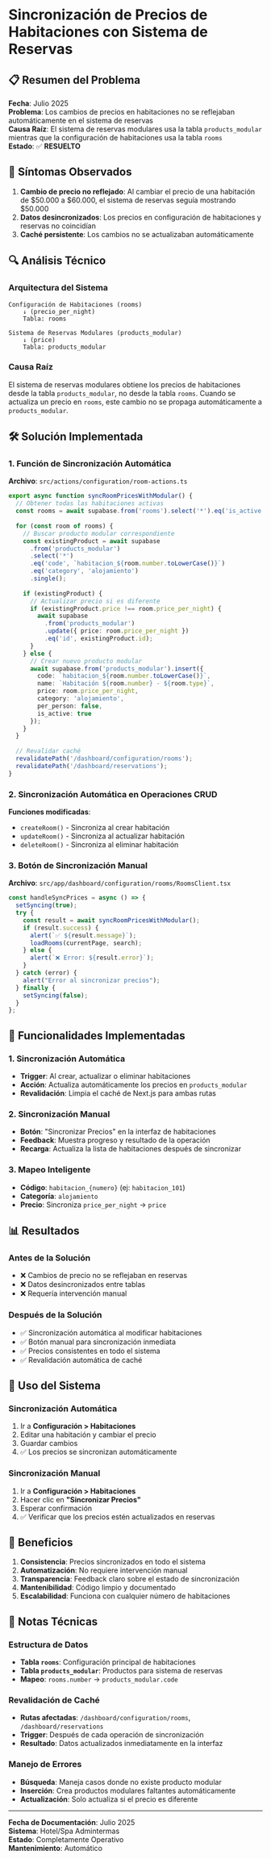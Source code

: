 # Sincronización de Precios de Habitaciones con Sistema de Reservas

## 📋 Resumen del Problema

**Fecha**: Julio 2025  
**Problema**: Los cambios de precios en habitaciones no se reflejaban automáticamente en el sistema de reservas  
**Causa Raíz**: El sistema de reservas modulares usa la tabla `products_modular` mientras que la configuración de habitaciones usa la tabla `rooms`  
**Estado**: ✅ **RESUELTO**

## 🚨 Síntomas Observados

1. **Cambio de precio no reflejado**: Al cambiar el precio de una habitación de $50.000 a $60.000, el sistema de reservas seguía mostrando $50.000
2. **Datos desincronizados**: Los precios en configuración de habitaciones y reservas no coincidían
3. **Caché persistente**: Los cambios no se actualizaban automáticamente

## 🔍 Análisis Técnico

### Arquitectura del Sistema

```
Configuración de Habitaciones (rooms)
    ↓ (precio_per_night)
    Tabla: rooms
    
Sistema de Reservas Modulares (products_modular)
    ↓ (price)
    Tabla: products_modular
```

### Causa Raíz
El sistema de reservas modulares obtiene los precios de habitaciones desde la tabla `products_modular`, no desde la tabla `rooms`. Cuando se actualiza un precio en `rooms`, este cambio no se propaga automáticamente a `products_modular`.

## 🛠️ Solución Implementada

### 1. Función de Sincronización Automática

**Archivo**: `src/actions/configuration/room-actions.ts`

```typescript
export async function syncRoomPricesWithModular() {
  // Obtener todas las habitaciones activas
  const rooms = await supabase.from('rooms').select('*').eq('is_active', true);
  
  for (const room of rooms) {
    // Buscar producto modular correspondiente
    const existingProduct = await supabase
      .from('products_modular')
      .select('*')
      .eq('code', `habitacion_${room.number.toLowerCase()}`)
      .eq('category', 'alojamiento')
      .single();
    
    if (existingProduct) {
      // Actualizar precio si es diferente
      if (existingProduct.price !== room.price_per_night) {
        await supabase
          .from('products_modular')
          .update({ price: room.price_per_night })
          .eq('id', existingProduct.id);
      }
    } else {
      // Crear nuevo producto modular
      await supabase.from('products_modular').insert({
        code: `habitacion_${room.number.toLowerCase()}`,
        name: `Habitación ${room.number} - ${room.type}`,
        price: room.price_per_night,
        category: 'alojamiento',
        per_person: false,
        is_active: true
      });
    }
  }
  
  // Revalidar caché
  revalidatePath('/dashboard/configuration/rooms');
  revalidatePath('/dashboard/reservations');
}
```

### 2. Sincronización Automática en Operaciones CRUD

**Funciones modificadas**:
- `createRoom()` - Sincroniza al crear habitación
- `updateRoom()` - Sincroniza al actualizar habitación
- `deleteRoom()` - Sincroniza al eliminar habitación

### 3. Botón de Sincronización Manual

**Archivo**: `src/app/dashboard/configuration/rooms/RoomsClient.tsx`

```typescript
const handleSyncPrices = async () => {
  setSyncing(true);
  try {
    const result = await syncRoomPricesWithModular();
    if (result.success) {
      alert(`✅ ${result.message}`);
      loadRooms(currentPage, search);
    } else {
      alert(`❌ Error: ${result.error}`);
    }
  } catch (error) {
    alert("Error al sincronizar precios");
  } finally {
    setSyncing(false);
  }
};
```

## 🎯 Funcionalidades Implementadas

### 1. Sincronización Automática
- **Trigger**: Al crear, actualizar o eliminar habitaciones
- **Acción**: Actualiza automáticamente los precios en `products_modular`
- **Revalidación**: Limpia el caché de Next.js para ambas rutas

### 2. Sincronización Manual
- **Botón**: "Sincronizar Precios" en la interfaz de habitaciones
- **Feedback**: Muestra progreso y resultado de la operación
- **Recarga**: Actualiza la lista de habitaciones después de sincronizar

### 3. Mapeo Inteligente
- **Código**: `habitacion_{numero}` (ej: `habitacion_101`)
- **Categoría**: `alojamiento`
- **Precio**: Sincroniza `price_per_night` → `price`

## 📊 Resultados

### Antes de la Solución
- ❌ Cambios de precio no se reflejaban en reservas
- ❌ Datos desincronizados entre tablas
- ❌ Requería intervención manual

### Después de la Solución
- ✅ Sincronización automática al modificar habitaciones
- ✅ Botón manual para sincronización inmediata
- ✅ Precios consistentes en todo el sistema
- ✅ Revalidación automática de caché

## 🔧 Uso del Sistema

### Sincronización Automática
1. Ir a **Configuración > Habitaciones**
2. Editar una habitación y cambiar el precio
3. Guardar cambios
4. ✅ Los precios se sincronizan automáticamente

### Sincronización Manual
1. Ir a **Configuración > Habitaciones**
2. Hacer clic en **"Sincronizar Precios"**
3. Esperar confirmación
4. ✅ Verificar que los precios estén actualizados en reservas

## 🚀 Beneficios

1. **Consistencia**: Precios sincronizados en todo el sistema
2. **Automatización**: No requiere intervención manual
3. **Transparencia**: Feedback claro sobre el estado de sincronización
4. **Mantenibilidad**: Código limpio y documentado
5. **Escalabilidad**: Funciona con cualquier número de habitaciones

## 📝 Notas Técnicas

### Estructura de Datos
- **Tabla `rooms`**: Configuración principal de habitaciones
- **Tabla `products_modular`**: Productos para sistema de reservas
- **Mapeo**: `rooms.number` → `products_modular.code`

### Revalidación de Caché
- **Rutas afectadas**: `/dashboard/configuration/rooms`, `/dashboard/reservations`
- **Trigger**: Después de cada operación de sincronización
- **Resultado**: Datos actualizados inmediatamente en la interfaz

### Manejo de Errores
- **Búsqueda**: Maneja casos donde no existe producto modular
- **Inserción**: Crea productos modulares faltantes automáticamente
- **Actualización**: Solo actualiza si el precio es diferente

---

**Fecha de Documentación**: Julio 2025  
**Sistema**: Hotel/Spa Admintermas  
**Estado**: Completamente Operativo  
**Mantenimiento**: Automático 